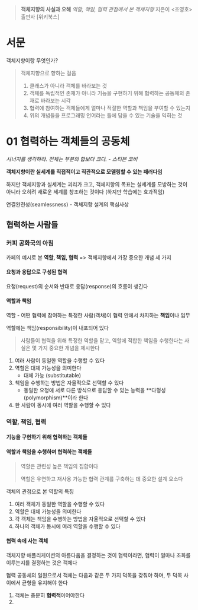 > **객체지향의 사실과 오해**
> *역할, 책임, 협력 관점에서 본 객체지향*
> 지은이 <조영호> 
> 출판사 [위키북스]



# 서문

객체지향이랑 무엇인가?

> 객체지향으로 향하는 걸음
>
> 1. 클래스가 아니라 객체를 바라보는 것
> 2. 객체를 독립적인 존재가 아니라 기능을 구현하기 위해 협력하는 공동체의 존재로 바라보는 시각
> 3. 협력에 참여하는 객체들에게 얼마나 적절한 역할과 책임을 부여할 수 있는지
> 4. 위의 개념들을 프로그래밍 언어라는 틀에 담을 수 있는 기술을 익히는 것



# 01 협력하는 객체들의 공동체

*시너지를 생각하라. 전체는 부분의 합보다 크다. - 스티븐 코비*

**객체지향이란 실세계를 직접적이고 직관적으로 모델링할 수 있는 패러다임**

하지만 객체지향과 실세계는 괴리가 크고,
객체지향의 목표는 실세계를 모방하는 것이 아니라 오히려 새로운 세계를 창조하는 것이다
(하지만 학습에는 효과적임)



연결완전성(seamlessness) - 객체지향 설계의 핵심사상



## 협력하는 사람들

### 커피 공화국의 아침

카페의 예시로 본 **역할, 책임, 협력** => 객체지향에서 가장 중요한 개념 세 가지



#### 요청과 응답으로 구성된 협력

요청(request)의 순서와 반대로 응답(response)의 흐름이 생긴다



#### 역할과 책임

역할 - 어떤 협력에 참여하는 특정한 사람(객채)이 협력 안에서 차지하는 **책임**이나 임무

역할에는 책임(responsibility)이 내포되어 있다

> 사람들이 협력을 위해 특정한 역할을 맡고, 역할에 적합한 책임을 수행한다는 사실은
> 몇 가지 중요한 개념을 제시한다

1. 여러 사람이 동일한 역할을 수행할 수 있다
2. 역할은 대체 가능성을 의미한다
   - 대체 가능 (substitutable)
3. 책임을 수행하는 방법은 자율적으로 선택할 수 있다
   - 동일한 요청에 서로 다른 방식으로 응답할 수 있는 능력을 **다형성(polymorphism)**이라 한다
4. 한 사람이 동시에 여러 역할을 수행할 수 있다



### 역할, 책임, 협력

#### 기능을 구현하기 위해 협력하는 객체들

#### 역할과 책임을 수행하며 협력하는 객체들

> 역할은 관련성 높은 책임의 집합이다
>
> 역할은 유연하고 재사용 가능한 협력 관계를 구축하는 데 중요한 설계 요소다

객체의 관점으로 본 역할의 특징

1. 여러 객체가 동일한 역할을 수행할 수 있다
2. 역할은 대체 가능성을 의미한다
3. 각 객체는 책임을 수행하는 방법을 자율적으로 선택할 수 있다
4. 하나의 객체가 동시에 여러 역할을 수행할 수 있다



#### 협력 속에 사는 객체

객체지향 애플리케이션의 아름다움을 결정하는 것이 협력이라면,
협력이 얼마나 조화를 이루는지를 결정하는 것은 객체다

협력 공동체의 일원으로서 객체는 다음과 같은 두 가지 덕목을 갖춰야 하며,
두 덕목 사이에서 균형을 유지해야 한다

1. 객체는 충분히 **협력적**이어야한다
2. 

